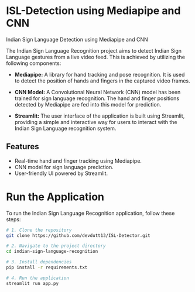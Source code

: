 # ISL-Detection using Mediapipe and CNN
Indian Sign Language Detection using Mediapipe and CNN

The Indian Sign Language Recognition project aims to detect Indian Sign Language gestures from a live video feed. This is achieved by utilizing the following components:

- **Mediapipe:** A library for hand tracking and pose recognition. It is used to detect the position of hands and fingers in the captured video frames.

- **CNN Model:** A Convolutional Neural Network (CNN) model has been trained for sign language recognition. The hand and finger positions detected by Mediapipe are fed into this model for prediction.

- **Streamlit:** The user interface of the application is built using Streamlit, providing a simple and interactive way for users to interact with the Indian Sign Language recognition system.

## Features

- Real-time hand and finger tracking using Mediapipe.
- CNN model for  sign language prediction.
- User-friendly UI powered by Streamlit.

# Run the Application

To run the Indian Sign Language Recognition application, follow these steps:

```bash
# 1. Clone the repository
git clone https://github.com/devdutt13/ISL-Detector.git

# 2. Navigate to the project directory
cd indian-sign-language-recognition

# 3. Install dependencies
pip install -r requirements.txt

# 4. Run the application
streamlit run app.py

